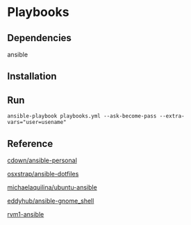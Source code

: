 # Playbooks

## Dependencies

  ansible

## Installation


## Run

```
ansible-playbook playbooks.yml --ask-become-pass --extra-vars="user=usename"
```

## Reference

[cdown/ansible-personal](https://github.com/cdown/ansible-personal)

[osxstrap/ansible-dotfiles](https://github.com/osxstrap/ansible-dotfiles)

[michaelaquilina/ubuntu-ansible](https://github.com/MichaelAquilina/ubuntu-ansible/)

[eddyhub/ansible-gnome_shell](https://github.com/eddyhub/ansible-gnome_shell)

[rvm1-ansible](https://github.com/rvm/rvm1-ansible)
